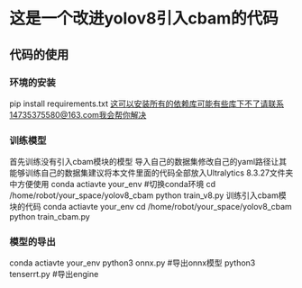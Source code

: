 # 这是一个改进yolov8引入cbam的代码
## 代码的使用
### 环境的安装
pip install requirements.txt
这可以安装所有的依赖库可能有些库下不了请联系14735375580@163.com我会帮你解决
### 训练模型
 首先训练没有引入cbam模块的模型
 导入自己的数据集修改自己的yaml路径让其能够训练自己的数据集建议将本文件里面的代码全部放入Ultralytics 8.3.27文件夹中方便使用
 conda actiavte your_env  #切换conda环境
 cd /home/robot/your_space/yolov8_cbam
 python train_v8.py
 训练引入cbam模块的代码
 conda actiavte your_env 
 cd /home/robot/your_space/yolov8_cbam
 python train_cbam.py
### 模型的导出
conda actiavte your_env 
python3 onnx.py #导出onnx模型
python3 tenserrt.py #导出engine


